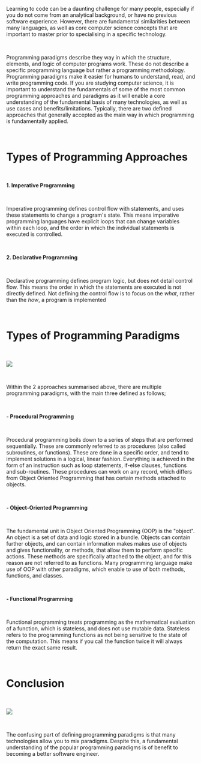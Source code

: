 Learning to code can be a daunting challenge for many people, especially if you do not come from an analytical background, or have no previous software experience. However, there are fundamental similarities between many languages, as well as core computer science concepts that are important to master prior to specialising in a specific technology.

&nbsp;
&nbsp;

Programming paradigms describe they way in which the structure, elements, and logic of computer programs work. These do not describe a specific programming language but rather a programming methodology. Programming paradigms make it easier for humans to understand, read, and write programming code. If you are studying computer science, it is important to understand the fundamentals of some of the most common programming approaches and paradigms as it will enable a core understanding of the fundamental basis of many technologies, as well as use cases and benefits/limitations. Typically, there are two defined approaches that generally accepted as the main way in which programming is fundamentally applied.

&nbsp;
&nbsp;

# Types of Programming Approaches

&nbsp;
&nbsp;

**1. Imperative Programming**

&nbsp;

Imperative programming defines control flow with statements, and uses these statements to change a program's state. This means imperative programming languages have explicit loops that can change variables within each loop, and the order in which the individual statements is executed is controlled.

&nbsp;
&nbsp;

**2. Declarative Programming**

&nbsp;

Declarative programming defines program logic, but does not detail control flow. This means the order in which the statements are executed is not directly defined. Not defining the control flow is to focus on the _what_, rather than the _how_, a program is implemented

&nbsp;
&nbsp;

# Types of Programming Paradigms

&nbsp;
&nbsp;

<img class="blog-content-img-medium" src="https://i.imgur.com/wpedisj.png" />

&nbsp;
&nbsp;

Within the 2 approaches summarised above, there are multiple programming paradigms, with the main three defined as follows;

&nbsp;
&nbsp;

**- Procedural Programming**

&nbsp;

Procedural programming boils down to a series of steps that are performed sequentially. These are commonly referred to as procedures (also called subroutines, or functions). These are done in a specific order, and tend to implement solutions in a logical, linear fashion. Everything is achieved in the form of an instruction such as loop statements, if-else clauses, functions and sub-routines. These procedures can work on any record, which differs from Object Oriented Programming that has certain methods attached to objects.

&nbsp;
&nbsp;

**- Object-Oriented Programming**

&nbsp;

The fundamental unit in Object Oriented Programming (OOP) is the "object". An object is a set of data and logic stored in a bundle. Objects can contain further objects, and can contain information makes makes use of objects and gives functionality, or methods, that allow them to perform specific actions. These methods are specifically attached to the object, and for this reason are not referred to as functions. Many programming language make use of OOP with other paradigms, which enable to use of both methods, functions, and classes.

&nbsp;
&nbsp;

**- Functional Programming**

&nbsp;

Functional programming treats programming as the mathematical evaluation of a function, which is stateless, and does not use mutable data. Stateless refers to the programming functions as not being sensitive to the state of the computation. This means if you call the function twice it will always return the exact same result.

&nbsp;
&nbsp;

# Conclusion

&nbsp;
&nbsp;

<img class="blog-content-img-medium" src="https://i.imgur.com/VD233C6.png" />

&nbsp;
&nbsp;

The confusing part of defining programming paradigms is that many technologies allow you to mix paradigms. Despite this, a fundamental understanding of the popular programming paradigms is of benefit to becoming a better software engineer.
